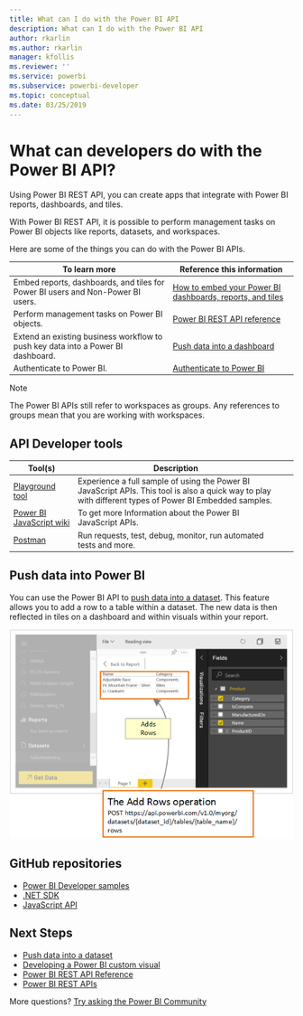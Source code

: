 ```yaml
---
title: What can I do with the Power BI API
description: What can I do with the Power BI API
author: rkarlin
ms.author: rkarlin
manager: kfollis
ms.reviewer: ''
ms.service: powerbi
ms.subservice: powerbi-developer
ms.topic: conceptual
ms.date: 03/25/2019
---
```


# What can developers do with the Power BI API?

Using Power BI REST API, you can create apps that integrate with Power BI reports, dashboards, and tiles.

With Power BI REST API, it is possible to perform management tasks on Power BI objects like reports, datasets, and workspaces.

Here are some of the things you can do with the Power BI APIs.

| **To learn more** | **Reference this information** |
|----------------------------------------------------------------------------------|------------------------------------------------------------------------------------|
| Embed reports, dashboards, and tiles for Power BI users and Non-Power BI users. | [How to embed your Power BI dashboards, reports, and tiles ](embedding-content.md) |
| Perform management tasks on Power BI objects. | [Power BI REST API reference](https://docs.microsoft.com/rest/api/power-bi/) |
| Extend an existing business workflow to push key data into a Power BI dashboard. | [Push data into a dashboard ](walkthrough-push-data.md) |
| Authenticate to Power BI. | [Authenticate to Power BI ](get-azuread-access-token.md) |

> [!NOTE]
> The Power BI APIs still refer to workspaces as groups. Any references to groups mean that you are working with workspaces.

## API Developer tools

| Tool(s) | Description |  |  |
|-------------------------|---------------------------------------------------------------------------------------------------------------------------------------------------|---|---|
| [Playground tool](https://microsoft.github.io/PowerBI-JavaScript/demo) | Experience a full sample of using the Power BI JavaScript APIs. This tool is also a quick way to play with different types of Power BI Embedded samples. |  |  |
| [Power BI JavaScript wiki](https://github.com/Microsoft/powerbi-javascript/wiki) | To get more Information about the Power BI JavaScript APIs. |  |  |
| [Postman](https://www.getpostman.com/) | Run requests, test, debug, monitor, run automated tests and more. |

## Push data into Power BI

You can use the Power BI API to [push data into a dataset](walkthrough-push-data.md). This feature allows you to add a row to a table within a dataset. The new data is then reflected in tiles on a dashboard and within visuals within your report.

![Push data sample](media/what-can-you-do/powerbi-push-data.png)

## GitHub repositories

* [Power BI Developer samples](https://github.com/Microsoft/PowerBI-Developer-Samples)
* [.NET SDK](https://github.com/Microsoft/PowerBI-CSharp)
* [JavaScript API](https://github.com/Microsoft/PowerBI-JavaScript)

## Next Steps

* [Push data into a dataset](walkthrough-push-data.md)
* [Developing a Power BI custom visual](visuals/custom-visual-develop-tutorial.md)
* [Power BI REST API Reference](rest-api-reference.md)
* [Power BI REST APIs](https://docs.microsoft.com/rest/api/power-bi/)

More questions? [Try asking the Power BI Community](http://community.powerbi.com/)
